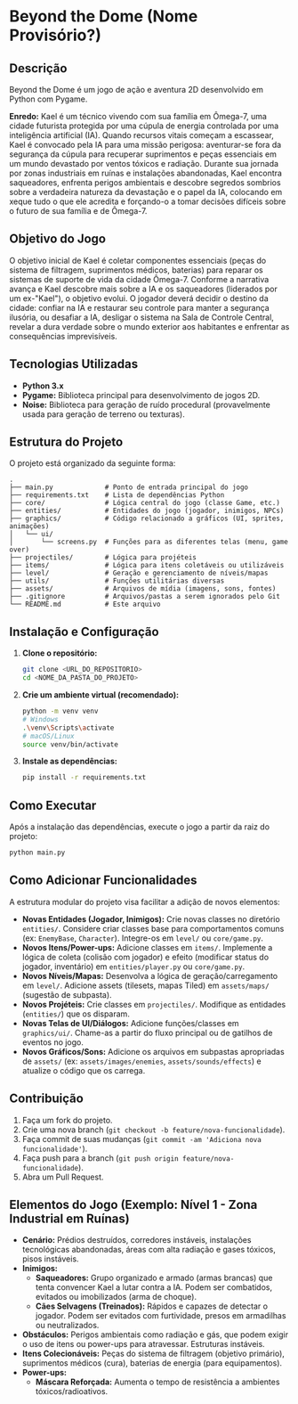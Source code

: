 # Beyond the Dome (Nome Provisório?)

## Descrição

Beyond the Dome é um jogo de ação e aventura 2D desenvolvido em Python com Pygame.

**Enredo:** Kael é um técnico vivendo com sua família em Ômega-7, uma cidade futurista protegida por uma cúpula de energia controlada por uma inteligência artificial (IA). Quando recursos vitais começam a escassear, Kael é convocado pela IA para uma missão perigosa: aventurar-se fora da segurança da cúpula para recuperar suprimentos e peças essenciais em um mundo devastado por ventos tóxicos e radiação. Durante sua jornada por zonas industriais em ruínas e instalações abandonadas, Kael encontra saqueadores, enfrenta perigos ambientais e descobre segredos sombrios sobre a verdadeira natureza da devastação e o papel da IA, colocando em xeque tudo o que ele acredita e forçando-o a tomar decisões difíceis sobre o futuro de sua família e de Ômega-7.

## Objetivo do Jogo

O objetivo inicial de Kael é coletar componentes essenciais (peças do sistema de filtragem, suprimentos médicos, baterias) para reparar os sistemas de suporte de vida da cidade Ômega-7. Conforme a narrativa avança e Kael descobre mais sobre a IA e os saqueadores (liderados por um ex-"Kael"), o objetivo evolui. O jogador deverá decidir o destino da cidade: confiar na IA e restaurar seu controle para manter a segurança ilusória, ou desafiar a IA, desligar o sistema na Sala de Controle Central, revelar a dura verdade sobre o mundo exterior aos habitantes e enfrentar as consequências imprevisíveis.

## Tecnologias Utilizadas

- **Python 3.x**
- **Pygame:** Biblioteca principal para desenvolvimento de jogos 2D.
- **Noise:** Biblioteca para geração de ruído procedural (provavelmente usada para geração de terreno ou texturas).

## Estrutura do Projeto

O projeto está organizado da seguinte forma:

```
.
├── main.py             # Ponto de entrada principal do jogo
├── requirements.txt    # Lista de dependências Python
├── core/               # Lógica central do jogo (classe Game, etc.)
├── entities/           # Entidades do jogo (jogador, inimigos, NPCs)
├── graphics/           # Código relacionado a gráficos (UI, sprites, animações)
│   └── ui/
│       └── screens.py  # Funções para as diferentes telas (menu, game over)
├── projectiles/        # Lógica para projéteis
├── items/              # Lógica para itens coletáveis ou utilizáveis
├── level/              # Geração e gerenciamento de níveis/mapas
├── utils/              # Funções utilitárias diversas
├── assets/             # Arquivos de mídia (imagens, sons, fontes)
├── .gitignore          # Arquivos/pastas a serem ignorados pelo Git
└── README.md           # Este arquivo
```

## Instalação e Configuração

1.  **Clone o repositório:**
    ```bash
    git clone <URL_DO_REPOSITORIO>
    cd <NOME_DA_PASTA_DO_PROJETO>
    ```
2.  **Crie um ambiente virtual (recomendado):**
    ```bash
    python -m venv venv
    # Windows
    .\venv\Scripts\activate
    # macOS/Linux
    source venv/bin/activate
    ```
3.  **Instale as dependências:**
    ```bash
    pip install -r requirements.txt
    ```

## Como Executar

Após a instalação das dependências, execute o jogo a partir da raiz do projeto:

```bash
python main.py
```

## Como Adicionar Funcionalidades

A estrutura modular do projeto visa facilitar a adição de novos elementos:

- **Novas Entidades (Jogador, Inimigos):** Crie novas classes no diretório `entities/`. Considere criar classes base para comportamentos comuns (ex: `EnemyBase`, `Character`). Integre-os em `level/` ou `core/game.py`.
- **Novos Itens/Power-ups:** Adicione classes em `items/`. Implemente a lógica de coleta (colisão com jogador) e efeito (modificar status do jogador, inventário) em `entities/player.py` ou `core/game.py`.
- **Novos Níveis/Mapas:** Desenvolva a lógica de geração/carregamento em `level/`. Adicione assets (tilesets, mapas Tiled) em `assets/maps/` (sugestão de subpasta).
- **Novos Projéteis:** Crie classes em `projectiles/`. Modifique as entidades (`entities/`) que os disparam.
- **Novas Telas de UI/Diálogos:** Adicione funções/classes em `graphics/ui/`. Chame-as a partir do fluxo principal ou de gatilhos de eventos no jogo.
- **Novos Gráficos/Sons:** Adicione os arquivos em subpastas apropriadas de `assets/` (ex: `assets/images/enemies`, `assets/sounds/effects`) e atualize o código que os carrega.

## Contribuição

1.  Faça um fork do projeto.
2.  Crie uma nova branch (`git checkout -b feature/nova-funcionalidade`).
3.  Faça commit de suas mudanças (`git commit -am 'Adiciona nova funcionalidade'`).
4.  Faça push para a branch (`git push origin feature/nova-funcionalidade`).
5.  Abra um Pull Request.

## Elementos do Jogo (Exemplo: Nível 1 - Zona Industrial em Ruínas)

- **Cenário:** Prédios destruídos, corredores instáveis, instalações tecnológicas abandonadas, áreas com alta radiação e gases tóxicos, pisos instáveis.
- **Inimigos:**
  - **Saqueadores:** Grupo organizado e armado (armas brancas) que tenta convencer Kael a lutar contra a IA. Podem ser combatidos, evitados ou imobilizados (arma de choque).
  - **Cães Selvagens (Treinados):** Rápidos e capazes de detectar o jogador. Podem ser evitados com furtividade, presos em armadilhas ou neutralizados.
- **Obstáculos:** Perigos ambientais como radiação e gás, que podem exigir o uso de itens ou power-ups para atravessar. Estruturas instáveis.
- **Itens Colecionáveis:** Peças do sistema de filtragem (objetivo primário), suprimentos médicos (cura), baterias de energia (para equipamentos).
- **Power-ups:**
  - **Máscara Reforçada:** Aumenta o tempo de resistência a ambientes tóxicos/radioativos.

